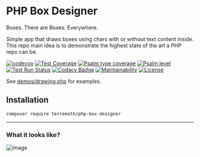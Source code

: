 # PHP Box Designer
Boxes. There are Boxes. Everywhere.  

Simple app that draws boxes using chars with or without text content inside.  
This repo main idea is to demonstrate the highest state of the art a PHP repo can be.  

[![codecov](https://codecov.io/gh/terremoth/php-box-designer/graph/badge.svg?token=V73U67XRB3)](https://codecov.io/gh/terremoth/php-box-designer)
[![Test Coverage](https://api.codeclimate.com/v1/badges/0b0046e370496f58fa6e/test_coverage)](https://codeclimate.com/github/terremoth/php-box-designer/test_coverage)
[![Psalm type coverage](https://shepherd.dev/github/terremoth/php-box-designer/coverage.svg)](https://shepherd.dev/github/terremoth/php-box-designer)
[![Psalm level](https://shepherd.dev/github/terremoth/php-box-designer/level.svg)](https://shepherd.dev/github/terremoth/php-box-designer)
[![Test Run Status](https://github.com/terremoth/php-box-designer/actions/workflows/workflow.yml/badge.svg?branch=main)](https://github.com/terremoth/php-box-designer/actions/workflows/workflow.yml)
[![Codacy Badge](https://app.codacy.com/project/badge/Grade/f77e487ba22943b5b199a2567f44d6af)](https://app.codacy.com/gh/terremoth/php-box-designer/dashboard?utm_source=gh&utm_medium=referral&utm_content=&utm_campaign=Badge_grade)
[![Maintainability](https://api.codeclimate.com/v1/badges/0b0046e370496f58fa6e/maintainability)](https://codeclimate.com/github/terremoth/php-box-designer/maintainability)
[![License](https://img.shields.io/github/license/terremoth/php-box-designer.svg?logo=gnu&color=41bb13)](https://github.com/terremoth/php-box-designer/blob/main/LICENSE)

See [demos/drawing.php](demos/drawing.php) for examples.

## Installation

```sh
composer require terremoth/php-box-designer
```

---

### What it looks like?

![image](https://github.com/user-attachments/assets/30b5e651-19bc-46d9-ae2f-422d61470ca1)
